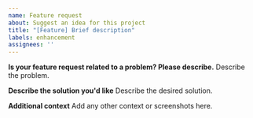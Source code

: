 ```yaml
---
name: Feature request
about: Suggest an idea for this project
title: "[Feature] Brief description"
labels: enhancement
assignees: ''
---
```


**Is your feature request related to a problem? Please describe.**
Describe the problem.

**Describe the solution you'd like**
Describe the desired solution.

**Additional context**
Add any other context or screenshots here.